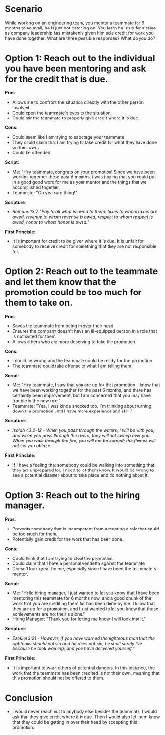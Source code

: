 # Scenario

While working on an engineering team, you mentor a teammate for 6 months to no avail, he is just not catching on. 
You learn he is up for a raise as company leadership has mistakenly given him sole credit for work you have done together. 
What are three possible responses? What do you do?


# Option 1: Reach out to the individual you have been mentoring and ask for the credit that is due.

__Pros__:
*  Allows me to confront the situation directly with the other person involved.
*  Could open the teammate's eyes to the situation.
*  Could stir the teammate to properly give credit where it is due.

__Cons__:
*  Could seem like I am trying to sabotage your teammate
*  They could claim that I am trying to take credit for what they have done on their own.
*  Could be offended.

__Script__:
* Me: "Hey teammate, congrats on your promotion! Since we have been working together these past 6 months, I was hoping that you could put in a good 
good word for me as your mentor and the things that we accomplished together.
* Teammate: "Oh yea sure thing!"

__Scripture__:
* *Romans 13:7 "Pay to all what is owed to them: taxes to whom taxes are owed, revenue to whom revenue is owed, respect to whom respect is owed, honor to whom honor is owed."*

__First Principle__:
* It is important for credit to be given where it is due. It is unfair for somebody to receive credit for something that they are not responsible for. 

# Option 2: Reach out to the teammate and let them know that the promotion could be too much for them to take on.

__Pros__:
*  Saves the teammate from being in over their head.
*  Ensures the company doesn't have an ill-equipped person in a role that is not suited for them.
*  Allows others who are more deserving to take the promotion.

__Cons__:
*  I could be wrong and the teammate could be ready for the promotion.
*  The teammate could take offense to what I am telling them. 

__Script__:
* Me: "Hey teammate, I saw that you are up for that promotion. I know that we have been working together for the past 6 months, and there has certaintly been 
improvement, but I am concerned that you may have trouble in the new role."
* Teammate: "Yea, I was kinda shocked too. I'm thinking about turning down the promotion until I have more experience and skill."

__Scripture__:
* *Isaiah 43:2-12 - When you pass through the waters, I will be with you; and when you pass through the rivers, they will not sweep over you. When you walk through the fire, you will not be burned; the flames will not set you ablaze.*

__First Principle__:
* If I have a feeling that somebody could be walking into something that they are unprepared for, I need to let them know. It would be wrong to see a potential disaster about to take place and do nothing about it. 

# Option 3: Reach out to the hiring manager.

__Pros__:
*  Prevents somebody that is incompetent from accepting a role that could be too much for them.
*  Potentially gain credit for the work that has been done. 

__Cons__:
*  Could think that I am trying to steal the promotion.
*  Could claim that I have a personal vendetta against the teammate
*  Doesn't look great for me, especially since I have been the teammate's mentor.

__Script__:
* Me: "Hello hiring manager, I just wanted to let you know that I have been mentoring this teammate for 6 months now, and a good chunk of the work that you are crediting them for has been done by me. I know that they are up for a promotion, and I just wanted to let you know that these achievements are not their's alone."
* Hiring Manager: "Thank you for letting me know, I will look into it."

__Scripture__:
* *Ezekiel 3:21 - However, if you have warned the righteous man that the righteous should not sin and he does not sin, he shall surely live because he took warning; and you have delivered yourself.”*

__First Principle__:
* It is important to warn others of potential dangers. In this instance, the work that the teammate has been credited is not their own, meaning that this promotion should not be offered to them.

# Conclusion
* I would never reach out to anybody else besides the teammate. I would ask that they give credit where it is due. Then I would also let them know that they could be getting in over their head by accepting this promotion. 
